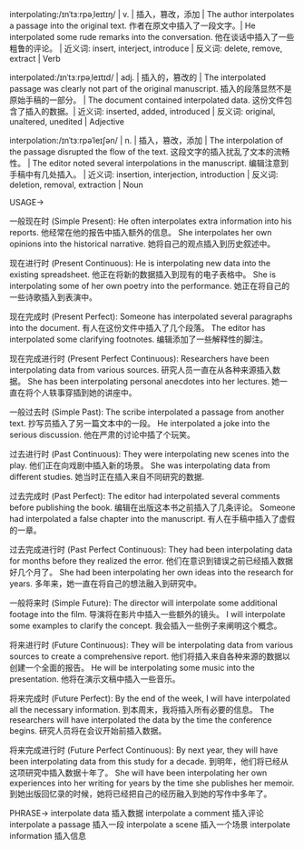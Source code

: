 interpolating:/ɪnˈtɜːrpəˌleɪtɪŋ/ | v. | 插入，篡改，添加 | The author interpolates a passage into the original text.  作者在原文中插入了一段文字。|  He interpolated some rude remarks into the conversation. 他在谈话中插入了一些粗鲁的评论。 | 近义词: insert, interject, introduce | 反义词: delete, remove, extract | Verb

interpolated:/ɪnˈtɜːrpəˌleɪtɪd/ | adj. | 插入的，篡改的 | The interpolated passage was clearly not part of the original manuscript.  插入的段落显然不是原始手稿的一部分。 | The document contained interpolated data. 这份文件包含了插入的数据。| 近义词: inserted, added, introduced | 反义词: original, unaltered, unedited | Adjective

interpolation:/ɪnˈtɜːrpəˈleɪʃən/ | n. | 插入，篡改，添加 | The interpolation of the passage disrupted the flow of the text. 这段文字的插入扰乱了文本的流畅性。 |  The editor noted several interpolations in the manuscript. 编辑注意到手稿中有几处插入。 | 近义词: insertion, interjection, introduction | 反义词: deletion, removal, extraction | Noun



USAGE->

一般现在时 (Simple Present):
He often interpolates extra information into his reports. 他经常在他的报告中插入额外的信息。
She interpolates her own opinions into the historical narrative.  她将自己的观点插入到历史叙述中。


现在进行时 (Present Continuous):
He is interpolating new data into the existing spreadsheet. 他正在将新的数据插入到现有的电子表格中。
She is interpolating some of her own poetry into the performance.  她正在将自己的一些诗歌插入到表演中。


现在完成时 (Present Perfect):
Someone has interpolated several paragraphs into the document. 有人在这份文件中插入了几个段落。
The editor has interpolated some clarifying footnotes. 编辑添加了一些解释性的脚注。


现在完成进行时 (Present Perfect Continuous):
Researchers have been interpolating data from various sources. 研究人员一直在从各种来源插入数据。
She has been interpolating personal anecdotes into her lectures. 她一直在将个人轶事穿插到她的讲座中。


一般过去时 (Simple Past):
The scribe interpolated a passage from another text. 抄写员插入了另一篇文本中的一段。
He interpolated a joke into the serious discussion. 他在严肃的讨论中插了个玩笑。


过去进行时 (Past Continuous):
They were interpolating new scenes into the play. 他们正在向戏剧中插入新的场景。
She was interpolating data from different studies. 她当时正在插入来自不同研究的数据.


过去完成时 (Past Perfect):
The editor had interpolated several comments before publishing the book.  编辑在出版这本书之前插入了几条评论。
Someone had interpolated a false chapter into the manuscript. 有人在手稿中插入了虚假的一章。


过去完成进行时 (Past Perfect Continuous):
They had been interpolating data for months before they realized the error. 他们在意识到错误之前已经插入数据好几个月了。
She had been interpolating her own ideas into the research for years. 多年来，她一直在将自己的想法融入到研究中。


一般将来时 (Simple Future):
The director will interpolate some additional footage into the film. 导演将在影片中插入一些额外的镜头。
I will interpolate some examples to clarify the concept. 我会插入一些例子来阐明这个概念。


将来进行时 (Future Continuous):
They will be interpolating data from various sources to create a comprehensive report. 他们将插入来自各种来源的数据以创建一个全面的报告。
He will be interpolating some music into the presentation. 他将在演示文稿中插入一些音乐。


将来完成时 (Future Perfect):
By the end of the week, I will have interpolated all the necessary information. 到本周末，我将插入所有必要的信息。
The researchers will have interpolated the data by the time the conference begins. 研究人员将在会议开始前插入数据。


将来完成进行时 (Future Perfect Continuous):
By next year, they will have been interpolating data from this study for a decade. 到明年，他们将已经从这项研究中插入数据十年了。
She will have been interpolating her own experiences into her writing for years by the time she publishes her memoir. 到她出版回忆录的时候，她将已经把自己的经历融入到她的写作中多年了。


PHRASE->
interpolate data  插入数据
interpolate a comment  插入评论
interpolate a passage  插入一段
interpolate a scene  插入一个场景
interpolate information  插入信息
